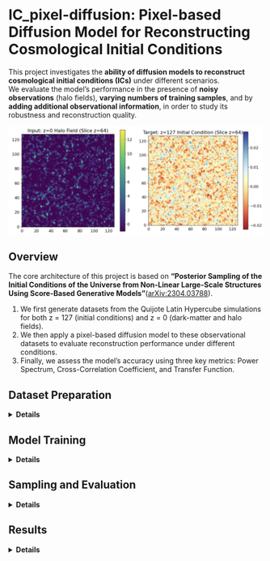 # IC_pixel-diffusion: Pixel-based Diffusion Model for Reconstructing Cosmological Initial Conditions

This project investigates the **ability of diffusion models to reconstruct cosmological initial conditions (ICs)** under different scenarios.  
We evaluate the model’s performance in the presence of **noisy observations** (halo fields), **varying numbers of training samples**, and by **adding additional observational information**, in order to study its robustness and reconstruction quality.


<p align="center">
  <img src="plots/input-target.png"
       alt="Evaluation metrics"
       width="580">
</p>

## Overview

The core architecture of this project is based on **“Posterior Sampling of the Initial Conditions of the Universe from Non-Linear Large-Scale Structures Using Score-Based Generative Models”**([arXiv:2304.03788](https://arxiv.org/abs/2304.03788)).
1. We first generate datasets from the Quijote Latin Hypercube simulations for both z = 127 (initial conditions) and z = 0 (dark-matter and halo fields).  
2. We then apply a pixel-based diffusion model to these observational datasets to evaluate reconstruction performance under different conditions. 
3. Finally, we assess the model’s accuracy using three key metrics: Power Spectrum, Cross-Correlation Coefficient, and Transfer Function.


## Dataset Preparation
<details>
<summary><b>Details</b></summary>

The dataset used for this project is based on the **Quijote simulation suite**, which provides large-scale N-body simulations of the Universe.  
These simulations are used here to generate both the initial condition density fields (z = 127) and the observational fields — including dark matter and halo density fields (z = 0).

You can access all Quijote simulation datasets through their official website:[https://quijote-simulations.readthedocs.io](https://quijote-simulations.readthedocs.io/en/latest/index.html#). After downloading the simulation data, use the generation scripts provided in this repository to produce the voxelized datasets.

- The **initial condition (z = 127)** density fields are generated using the Latin Hypercube simulation snapshots from Quijote.
  [Code](https://github.com/UVA-MLSys/IC_pixel-diffusion/blob/main/Dataset/generate_train_z127_density.py)

- The **dark matter density fields (z = 0)** are generated from the same Latin Hypercube snapshots.
  [Code](https://github.com/UVA-MLSys/IC_pixel-diffusion/blob/main/Dataset/generate_train_z0_density.py)

- The **halo density fields (z = 0)** are constructed from halo catalogs produced by the Friends-of-Friends (FoF) algorithm applied to the Quijote N-body simulations.
  [Code](https://github.com/UVA-MLSys/IC_pixel-diffusion/blob/main/Dataset/generate_halo_redshift_mass.py)

After generating the individual samples for both redshifts (z = 127 and z = 0), use the **stacking script** in the `Dataset/` folder to combine all simulation IDs into single large `.npy` arrays for training.

Depending on your training setup, you can choose how many samples to include based on simulation ID, and split the dataset between training and testing subsets accordingly. 

For demonstration purposes, three small stacked dataset samples are included in the `Dataset/` folder:

- `quijote128_halo_train_3.npy` — stacked sample of z = 0 halo density fields (3 simulations)  
- `quijote128_dm_train_3.npy` — stacked sample of z = 0 dark matter density fields (3 simulations)  
- `quijote128_z127_train_3.npy` — stacked sample of z = 127 initial condition fields (3 simulations)

These example files allow users to verify the dataset format and test the training and sampling scripts without downloading the full dataset.

The complete datasets (2000 generated samples for each redshift) are available on Google Drive: [Complete Generated Dataset](https://drive.google.com/drive/folders/1ZXA-cQ1ivpXbd2ran7DfiySZpYnfk1vc?usp=sharing)  
</details>


## Model Training
<details>
<summary><b>Details</b></summary>

The stacked datasets of both redshifts (**z = 0** dark matter/halo fields and **z = 127** initial condition fields) are fed into the conditional diffusion model for training.

We begin by training the model with 100 samples, gradually increasing the number up to the full training set (1900 samples) to examine the sensitivity of the model to training dataset size. Additionally, we incorporate the velocity field into the dark matter density field to analyze how the inclusion of extra physical information affects model performance. We also evaluate the model’s robustness using noisy observational data, such as redshift-space dark matter and halo density fields.

The corresponding training script is provided here:[Training Code](https://github.com/UVA-MLSys/IC_pixel-diffusion/blob/main/train.py)

Training is performed on **4 NVIDIA A100 GPUs** available on the **UVA Rivanna** supercomputing cluster,  
using a **batch size of 4 per GPU** (effective total batch size of 16) for **400 epochs**.  
The full training process with 1900 samples takes approximately **17 hours**.

All key hyperparameters—such as the number of epochs, batch size, learning rate, and model configuration—can be modified in the corresponding [configuration file](https://github.com/UVA-MLSys/IC_pixel-diffusion/blob/main/config.json) to adapt to different datasets or experiments.

</details>


## Sampling and Evaluation
<details> 
<summary><b>Details</b></summary>

After training, the model enters the **sampling phase**, where it generates reconstructed initial conditions from unseen test data. During sampling, the model takes the observed z = 0 halo/DM field as input and progressively denoises it to reconstruct the corresponding z = 127 initial condition field.

The sampling process is executed using the following script:[`sample.py`](https://github.com/UVA-MLSys/IC_pixel-diffusion/blob/main/sample.py)

The number of generated samples can be adjusted as a hyperparameter in the configuration file.

Once sampling is complete, the generated outputs are combined into a single file using the stacking script:[`combine_samples.py`](https://github.com/UVA-MLSys/IC_pixel-diffusion/blob/main/Combine_sample.py)

This combined file is then used to evaluate the model’s reconstruction performance. Evaluation is carried out using: [`result.py`](https://github.com/UVA-MLSys/IC_pixel-diffusion/blob/main/results.py)

The evaluation script computes three primary metrics to quantify reconstruction accuracy:

- **Power Spectrum** — measures the statistical similarity of large-scale modes.  
- **Cross-Correlation Coefficient** — quantifies the phase alignment between reconstructed and true fields.  
- **Transfer Function** — evaluates the scale-dependent amplitude accuracy.
</details>

## Results
<details> 
<summary><b>Details</b></summary>

This section presents the results of the experiments conducted under different training and observation conditions.


### Sensitivity to the Number of Training Samples
We first examine the sensitivity of the model to the number of training samples. The model was trained with 100, 500, 800, and 1900 samples, and its performance was evaluated using the three metrics: Power Spectrum, Cross-Correlation Coefficient, and Transfer Function.

As shown in the figure below, increasing the number of training samples primarily improves the Transfer Function, while P(k) and C(k) exhibit only little gains (e.g., *C(k)* increases slightly from 0.88 for 100 samples to 0.90 for 1900 samples).

<h4 align="center">Figure 1: Sensitivity to the number of training samples</h4>
<p align="center">
  <img src="plots/training_samples.png" width="380">
</p>


### Effect of Adding the Velocity Field
Next, we investigate the effect of adding the velocity field as additional input information during training. This introduces six extra channels into the input dataset. The goal is to assess how this additional physical information influences reconstruction quality across the three metrics.

Adding the velocity field results in a slight improvement in the cross-correlation coefficient (*C(k)*), but at higher training sample sizes, it produces a negative impact on the transfer function, indicating potential over-conditioning or redundancy in the input features.

<h4 align="center">Figure 2: Effect of Adding the Velocity Field</h4>
<p align="center">
  <img src="plots/velocity_field.png"
       alt="Effect of velocity field on model performance"
       width="1000">
</p>

### Effect of Noisy Observations
Finally, we test the model under noisy observational conditions. We condition the model on redshift-space dark matter fields and halo fields, both of which represent more realistic and noisier observations compared to ideal real-space dark matter fields.

As seen in the plots below, conditioning on noisier data degrades reconstruction accuracy—especially the cross-correlation coefficient (*C(k)*):  
- Using halo fields as observations reduces *C(k)* from 0.90 to 0.60.  
- Using redshift-space dark matter fields decreases *C(k)* from 0.90 to 0.87.  

These results show that as observation noise increases, model performance—particularly in *C(k)*—deteriorates more noticeably.

<h4 align="center">Figure 3: Effect of Noisy Observations (Halo and Redshift-Space)</h4>
<p align="center">
  <img src="plots/halo_dm.png"
       alt="Performance using halo field observations"
       width="350">
  <img src="plots/redshift_real.png"
       alt="Performance using redshift-space observations"
       width="350">
</p>

</details>


